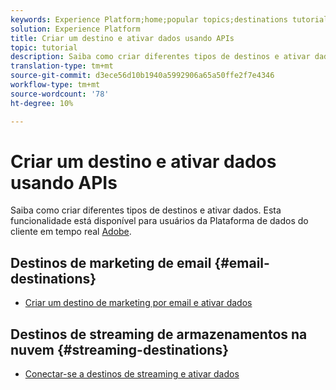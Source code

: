 ```yaml
---
keywords: Experience Platform;home;popular topics;destinations tutorial
solution: Experience Platform
title: Criar um destino e ativar dados usando APIs
topic: tutorial
description: Saiba como criar diferentes tipos de destinos e ativar dados.
translation-type: tm+mt
source-git-commit: d3ece56d10b1940a5992906a65a50ffe2f7e4346
workflow-type: tm+mt
source-wordcount: '78'
ht-degree: 10%

---
```



# Criar um destino e ativar dados usando APIs

Saiba como criar diferentes tipos de destinos e ativar dados. Esta funcionalidade está disponível para usuários da Plataforma de dados do cliente em tempo real [Adobe](https://docs.adobe.com/content/help/pt-BR/experience-platform/rtcdp/overview.html).

## Destinos de marketing de email {#email-destinations}

* [Criar um destino de marketing por email e ativar dados](/help/rtcdp/destinations/email-marketing-api.md)

## Destinos de streaming de armazenamentos na nuvem {#streaming-destinations}

* [Conectar-se a destinos de streaming e ativar dados](/help/rtcdp/destinations/streaming-destinations-api-tutorial.md)